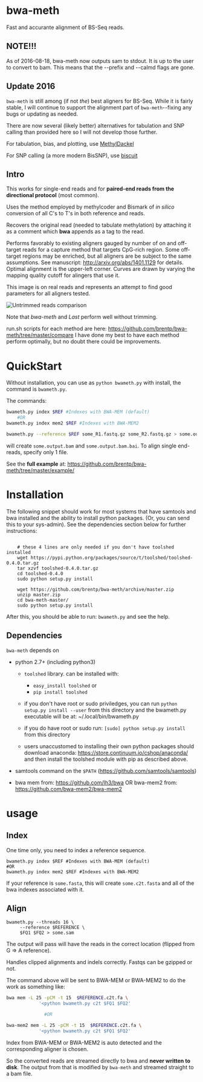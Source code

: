 bwa-meth
========

Fast and accurante alignment of BS-Seq reads.

## NOTE!!!

As of 2016-08-18, bwa-meth now outputs sam to stdout. It is up to the user to
convert to bam. This means that the --prefix and --calmd flags are gone.

## Update 2016

`bwa-meth` is still among (if not *the*) best aligners for BS-Seq.
While it is fairly stable, I will continue to support the alignment
part of `bwa-meth`--fixing any bugs or updating as needed.

There are now several (likely better) alternatives for tabulation
and SNP calling than provided here so I will not develop those further.

For tabulation, bias, and plotting, use [MethylDackel](https://github.com/dpryan79/methyldackel)

For SNP calling (a more modern BisSNP), use [biscuit](https://github.com/zwdzwd/biscuit)


## Intro

This works for single-end reads and for **paired-end reads from the
directional protocol** (most common).

Uses the method employed by methylcoder and Bismark of *in silico*
conversion of all C's to T's in both reference and reads.

Recovers the original read (needed to tabulate methylation) by attaching it
as a comment which **bwa** appends as a tag to the read.

Performs favorably to existing aligners gauged by number of on and off-target reads for a capture method that targets CpG-rich region. Some off-target regions may be enriched, but all aligners are be subject to the same assumptions.
See manuscript: http://arxiv.org/abs/1401.1129 for details.
Optimal alignment is the upper-left corner. Curves are drawn by varying the
mapping quality cutoff for alingers that use it.

This image is on real reads and represents an attempt to find good parameters
for all aligners tested.

![Untrimmed reads comparison](https://gist.githubusercontent.com/brentp/bf7d3c3d3f23cc319ed8/raw/d5f1ebcc53b924a05a5980159bfcb97494ec34f2/real.gif)

Note that *bwa-meth* and *Last* perform well without trimming.

run.sh scripts for each method are here: https://github.com/brentp/bwa-meth/tree/master/compare
I have done my best to have each method perform optimally, but no doubt there
could be improvements.

QuickStart
==========

Without installation, you can use as `python bwameth.py` with install, the
command is `bwameth.py`.

The commands:
```bash
bwameth.py index $REF #Indexes with BWA-MEM (default)
    #OR
bwameth.py index mem2 $REF #Indexes with BWA-MEM2

bwameth.py --reference $REF some_R1.fastq.gz some_R2.fastq.gz > some.output.sam
```
will create `some.output.bam` and `some.output.bam.bai`.
To align single end-reads, specify only 1 file.

See the **full example** at: https://github.com/brentp/bwa-meth/tree/master/example/

Installation
============

The following snippet should work for most systems that have samtools and bwa
installed and the ability to install python packages. (Or, you can send this
to your sys-admin). See the dependencies section below for further instructions: 

```Shell

    # these 4 lines are only needed if you don't have toolshed installed
    wget https://pypi.python.org/packages/source/t/toolshed/toolshed-0.4.0.tar.gz
    tar xzvf toolshed-0.4.0.tar.gz
    cd toolshed-0.4.0
    sudo python setup.py install

    wget https://github.com/brentp/bwa-meth/archive/master.zip
    unzip master.zip
    cd bwa-meth-master/
    sudo python setup.py install

```

After this, you should be able to run: `bwameth.py` and see the help.

Dependencies
------------

`bwa-meth` depends on 

 + python 2.7+ (including python3)
   - `toolshed` library. can be installed with: 
      * `easy_install toolshed` or
      * `pip install toolshed`

   - if you don't have root or sudo priviledges, you can run
     `python setup.py install --user` from this directory and the bwameth.py
     executable will be at: ~/.local/bin/bwameth.py

   - if you do have root or sudo run: `[sudo] python setup.py install` from
     this directory

   - users unaccustomed to installing their own python packages should 
     download anaconda: https://store.continuum.io/cshop/anaconda/ and
     then install the toolshed module with pip as described above.

 + samtools command on the `$PATH` (https://github.com/samtools/samtools)

 + bwa mem from: https://github.com/lh3/bwa OR bwa-mem2 from: https://github.com/bwa-mem2/bwa-mem2


usage
=====

Index
-----

One time only, you need to index a reference sequence.

    bwameth.py index $REF #Indexes with BWA-MEM (default)
    #OR
    bwameth.py index mem2 $REF #Indexes with BWA-MEM2

If your reference is `some.fasta`, this will create `some.c2t.fasta`
and all of the bwa indexes associated with it.

Align
-----

    bwameth.py --threads 16 \
         --reference $REFERENCE \
         $FQ1 $FQ2 > some.sam
         
The output will pass will have the reads in the correct location (flipped from G => A reference).

Handles clipped alignments and indels correctly. Fastqs can be gzipped
or not.

The command above will be sent to BWA-MEM or BWA-MEM2 to do the work as something like:

```bash
bwa mem -L 25 -pCM -t 15  $REFERENCE.c2t.fa \
            '<python bwameth.py c2t $FQ1 $FQ2'

              #OR

bwa-mem2 mem -L 25 -pCM -t 15  $REFERENCE.c2t.fa \
            '<python bwameth.py c2t $FQ1 $FQ2'
```

Index from BWA-MEM or BWA-MEM2 is auto detected and the corresponding aligner is chosen.

So the converted reads are streamed directly to bwa and **never written
to disk**. The output from that is modified by `bwa-meth` and streamed
straight to a bam file.
